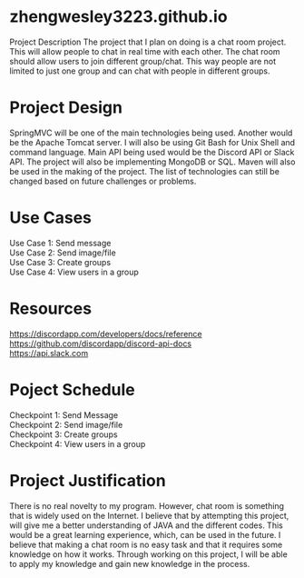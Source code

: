 # zhengwesley3223.github.io
Project Description
The project that I plan on doing is a chat room project. This will allow people to chat in real time with each other.
The chat room should allow users to join different group/chat. This way people are not limited to just one group and
can chat with people in different groups.

# Project Design
SpringMVC will be one of the main technologies being used. Another would be the Apache Tomcat server. I will also be using Git Bash for
Unix Shell and command language. Main API being used would be the Discord API or Slack API. The project will also be implementing MongoDB or SQL. Maven will also be used in the making of the project. The list of technologies can still be changed based on future challenges or problems.

# Use Cases
Use Case 1: Send message <br />
Use Case 2: Send image/file <br />
Use Case 3: Create groups <br />
Use Case 4: View users in a group <br />

# Resources
https://discordapp.com/developers/docs/reference <br />
https://github.com/discordapp/discord-api-docs <br />
https://api.slack.com <br />

# Poject Schedule
Checkpoint 1: Send Message <br />
Checkpoint 2: Send image/file <br />
Checkpoint 3: Create groups <br />
Checkpoint 4: View users in a group <br />

# Project Justification
There is no real novelty to my program. However, chat room is something that is widely used on the Internet. I believe that by 
attempting this project, will give me a better understanding of JAVA and the different codes. This would be a great learning experience, which, can be used in the future. I believe that making a chat room is no easy task and that it requires some knowledge on how it works. Through working on this project, I will be able to apply my knowledge and gain new knowledge in the process.
